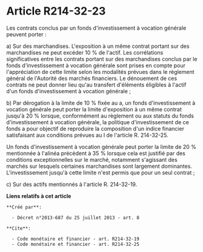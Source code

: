 # Article R214-32-23

Les contrats conclus par un fonds d'investissement à vocation générale peuvent porter : 

a) Sur des marchandises. L'exposition à un même contrat portant sur des marchandises ne peut excéder 10 % de l'actif. Les
corrélations significatives entre les contrats portant sur des marchandises conclus par le fonds d'investissement à vocation
générale sont prises en compte pour l'appréciation de cette limite selon les modalités prévues dans le règlement général de
l'Autorité des marchés financiers. Le dénouement de ces contrats ne peut donner lieu qu'au transfert d'éléments éligibles à
l'actif d'un fonds d'investissement à vocation générale ; 

b) Par dérogation à la limite de 10 % fixée au a, un fonds d'investissement à vocation générale peut porter la limite
d'exposition à un même contrat jusqu'à 20 % lorsque, conformément au règlement ou aux statuts du fonds d'investissement à
vocation générale, la politique d'investissement de ce fonds a pour objectif de reproduire la composition d'un indice
financier satisfaisant aux conditions prévues au I de l'article R. 214-32-25. 

Un fonds d'investissement à vocation générale peut porter la limite de 20 % mentionnée à l'alinéa précédent à 35 % lorsque
cela est justifié par des conditions exceptionnelles sur le marché, notamment s'agissant des marchés sur lesquels certaines
marchandises sont largement dominantes. L'investissement jusqu'à cette limite n'est permis que pour un seul contrat ; 

c) Sur des actifs mentionnés à l'article R. 214-32-19.

**Liens relatifs à cet article**

	**Créé par**:

	  - Décret n°2013-687 du 25 juillet 2013 - art. 8

	**Cite**:

	  - Code monétaire et financier - art. R214-32-19
	  - Code monétaire et financier - art. R214-32-25
